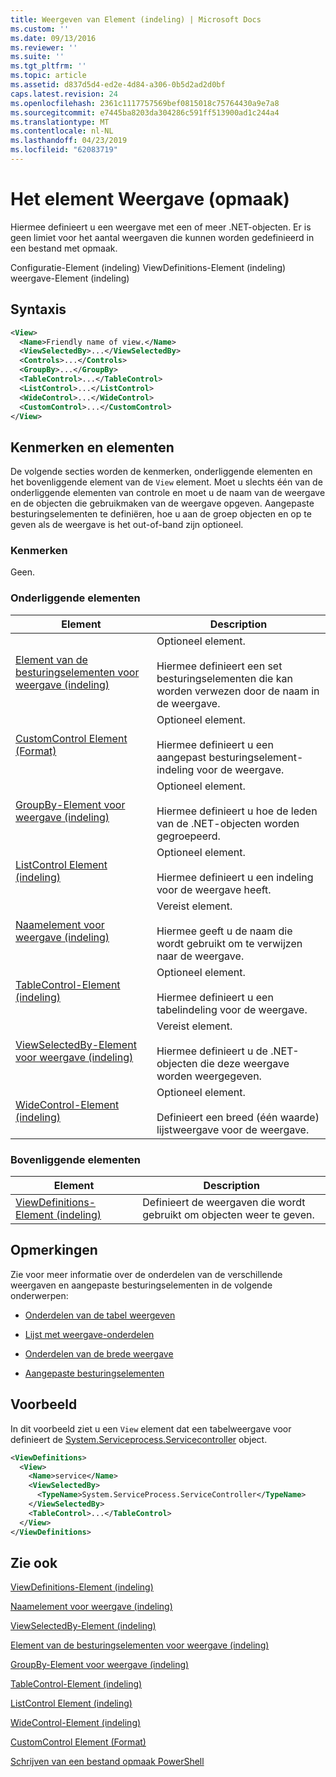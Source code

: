 ```yaml
---
title: Weergeven van Element (indeling) | Microsoft Docs
ms.custom: ''
ms.date: 09/13/2016
ms.reviewer: ''
ms.suite: ''
ms.tgt_pltfrm: ''
ms.topic: article
ms.assetid: d837d5d4-ed2e-4d84-a306-0b5d2ad2d0bf
caps.latest.revision: 24
ms.openlocfilehash: 2361c1117757569bef0815018c75764430a9e7a8
ms.sourcegitcommit: e7445ba8203da304286c591ff513900ad1c244a4
ms.translationtype: MT
ms.contentlocale: nl-NL
ms.lasthandoff: 04/23/2019
ms.locfileid: "62083719"
---
```

# <a name="view-element-format"></a>Het element Weergave (opmaak)

Hiermee definieert u een weergave met een of meer .NET-objecten. Er is geen limiet voor het aantal weergaven die kunnen worden gedefinieerd in een bestand met opmaak.

Configuratie-Element (indeling) ViewDefinitions-Element (indeling) weergave-Element (indeling)

## <a name="syntax"></a>Syntaxis

```xml
<View>
  <Name>Friendly name of view.</Name>
  <ViewSelectedBy>...</ViewSelectedBy>
  <Controls>...</Controls>
  <GroupBy>...</GroupBy>
  <TableControl>...</TableControl>
  <ListControl>...</ListControl>
  <WideControl>...</WideControl>
  <CustomControl>...</CustomControl>
</View>
```

## <a name="attributes-and-elements"></a>Kenmerken en elementen

De volgende secties worden de kenmerken, onderliggende elementen en het bovenliggende element van de `View` element. Moet u slechts één van de onderliggende elementen van controle en moet u de naam van de weergave en de objecten die gebruikmaken van de weergave opgeven. Aangepaste besturingselementen te definiëren, hoe u aan de groep objecten en op te geven als de weergave is het out-of-band zijn optioneel.

### <a name="attributes"></a>Kenmerken

Geen.

### <a name="child-elements"></a>Onderliggende elementen

|Element|Description|
|-------------|-----------------|
|[Element van de besturingselementen voor weergave (indeling)](./controls-element-for-view-format.md)|Optioneel element.<br /><br /> Hiermee definieert een set besturingselementen die kan worden verwezen door de naam in de weergave.|
|[CustomControl Element (Format)](./customcontrol-element-for-groupby-format.md)|Optioneel element.<br /><br /> Hiermee definieert u een aangepast besturingselement-indeling voor de weergave.|
|[GroupBy-Element voor weergave (indeling)](./groupby-element-for-view-format.md)|Optioneel element.<br /><br /> Hiermee definieert u hoe de leden van de .NET-objecten worden gegroepeerd.|
|[ListControl Element (indeling)](./listcontrol-element-format.md)|Optioneel element.<br /><br /> Hiermee definieert u een indeling voor de weergave heeft.|
|[Naamelement voor weergave (indeling)](./name-element-for-view-format.md)|Vereist element.<br /><br /> Hiermee geeft u de naam die wordt gebruikt om te verwijzen naar de weergave.|
|[TableControl-Element (indeling)](./tablecontrol-element-format.md)|Optioneel element.<br /><br /> Hiermee definieert u een tabelindeling voor de weergave.|
|[ViewSelectedBy-Element voor weergave (indeling)](./viewselectedby-element-format.md)|Vereist element.<br /><br /> Hiermee definieert u de .NET-objecten die deze weergave worden weergegeven.|
|[WideControl-Element (indeling)](./widecontrol-element-format.md)|Optioneel element.<br /><br /> Definieert een breed (één waarde) lijstweergave voor de weergave.|

### <a name="parent-elements"></a>Bovenliggende elementen

|Element|Description|
|-------------|-----------------|
|[ViewDefinitions-Element (indeling)](./viewdefinitions-element-format.md)|Definieert de weergaven die wordt gebruikt om objecten weer te geven.|

## <a name="remarks"></a>Opmerkingen

Zie voor meer informatie over de onderdelen van de verschillende weergaven en aangepaste besturingselementen in de volgende onderwerpen:

- [Onderdelen van de tabel weergeven](./creating-a-table-view.md)

- [Lijst met weergave-onderdelen](./creating-a-list-view.md)

- [Onderdelen van de brede weergave](./creating-a-wide-view.md)

- [Aangepaste besturingselementen](./creating-custom-controls.md)

## <a name="example"></a>Voorbeeld

In dit voorbeeld ziet u een `View` element dat een tabelweergave voor definieert de [System.Serviceprocess.Servicecontroller](/dotnet/api/System.ServiceProcess.ServiceController) object.

```xml
<ViewDefinitions>
  <View>
    <Name>service</Name>
    <ViewSelectedBy>
      <TypeName>System.ServiceProcess.ServiceController</TypeName>
    </ViewSelectedBy>
    <TableControl>...</TableControl>
  </View>
</ViewDefinitions>

```

## <a name="see-also"></a>Zie ook

[ViewDefinitions-Element (indeling)](./viewdefinitions-element-format.md)

[Naamelement voor weergave (indeling)](./name-element-for-view-format.md)

[ViewSelectedBy-Element (indeling)](./viewselectedby-element-format.md)

[Element van de besturingselementen voor weergave (indeling)](./controls-element-for-view-format.md)

[GroupBy-Element voor weergave (indeling)](./groupby-element-for-view-format.md)

[TableControl-Element (indeling)](./tablecontrol-element-format.md)

[ListControl Element (indeling)](./listcontrol-element-format.md)

[WideControl-Element (indeling)](./widecontrol-element-format.md)

[CustomControl Element (Format)](./customcontrol-element-for-groupby-format.md)

[Schrijven van een bestand opmaak PowerShell](./writing-a-powershell-formatting-file.md)
